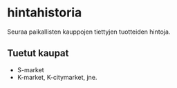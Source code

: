 # hintahistoria

Seuraa paikallisten kauppojen tiettyjen tuotteiden hintoja.

## Tuetut kaupat

- S-market
- K-market, K-citymarket, jne.